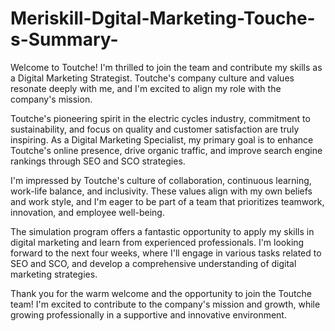 # Meriskill-Dgital-Marketing-Touche-s-Summary-
Welcome to Toutche! I'm thrilled to join the team and contribute my skills as a Digital Marketing Strategist. Toutche's company culture and values resonate deeply with me, and I'm excited to align my role with the company's mission.

Toutche's pioneering spirit in the electric cycles industry, commitment to sustainability, and focus on quality and customer satisfaction are truly inspiring. As a Digital Marketing Specialist, my primary goal is to enhance Toutche's online presence, drive organic traffic, and improve search engine rankings through SEO and SCO strategies.

I'm impressed by Toutche's culture of collaboration, continuous learning, work-life balance, and inclusivity. These values align with my own beliefs and work style, and I'm eager to be part of a team that prioritizes teamwork, innovation, and employee well-being.

The simulation program offers a fantastic opportunity to apply my skills in digital marketing and learn from experienced professionals. I'm looking forward to the next four weeks, where I'll engage in various tasks related to SEO and SCO, and develop a comprehensive understanding of digital marketing strategies.

Thank you for the warm welcome and the opportunity to join the Toutche team! I'm excited to contribute to the company's mission and growth, while growing professionally in a supportive and innovative environment.
